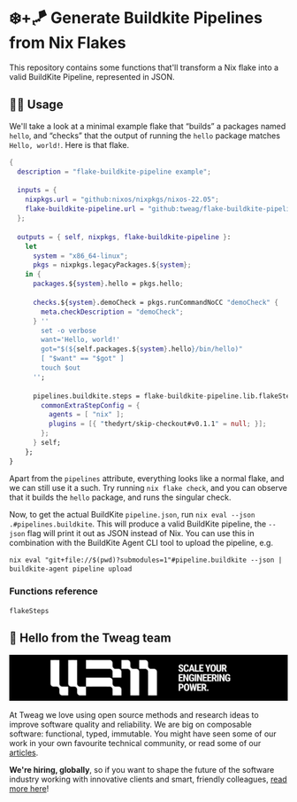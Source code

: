 # ❄️+🪁 Generate Buildkite Pipelines from Nix Flakes

This repository contains some functions that'll transform a Nix flake into a
valid BuildKite Pipeline, represented in JSON.

## 🧑‍💻 Usage

We'll take a look at a minimal example flake that “builds” a packages named
`hello`, and “checks” that the output of running the `hello` package matches
`Hello, world!`. Here is that flake.

```nix
{
  description = "flake-buildkite-pipeline example";

  inputs = {
    nixpkgs.url = "github:nixos/nixpkgs/nixos-22.05";
    flake-buildkite-pipeline.url = "github:tweag/flake-buildkite-pipeline";
  };

  outputs = { self, nixpkgs, flake-buildkite-pipeline }:
    let
      system = "x86_64-linux";
      pkgs = nixpkgs.legacyPackages.${system};
    in {
      packages.${system}.hello = pkgs.hello;

      checks.${system}.demoCheck = pkgs.runCommandNoCC "demoCheck" {
        meta.checkDescription = "demoCheck";
      } ''
        set -o verbose
        want='Hello, world!'
        got="$(${self.packages.${system}.hello}/bin/hello)"
        [ "$want" == "$got" ]
        touch $out
      '';

      pipelines.buildkite.steps = flake-buildkite-pipeline.lib.flakeSteps {
        commonExtraStepConfig = {
          agents = [ "nix" ];
          plugins = [{ "thedyrt/skip-checkout#v0.1.1" = null; }];
        };
      } self;
    };
}
```

Apart from the `pipelines` attribute, everything looks like a normal flake, and
we can still use it a such. Try running `nix flake check`, and you can observe
that it builds the `hello` package, and runs the singular check.

Now, to get the actual BuildKite `pipeline.json`, run `nix eval --json
.#pipelines.buildkite`. This will produce a valid BuildKite pipeline, the
`--json` flag will print it out as JSON instead of Nix. You can use this in
combination with the BuildKite Agent CLI tool to upload the pipeline, e.g.

```shell
nix eval "git+file://$(pwd)?submodules=1"#pipeline.buildkite --json | buildkite-agent pipeline upload
```

### Functions reference

`flakeSteps` 

## 👋 Hello from the Tweag team

[![Scale your engineering power][banner]][website]

At Tweag we love using open source methods and research ideas to improve
software quality and reliability. We are big on composable software: functional,
typed, immutable. You might have seen some of our work in your own favourite
technical community, or read some of our [articles][blog].

**We're hiring, globally**, so if you want to shape the future of the software
industry working with innovative clients and smart, friendly colleagues, [read
more here][careers]!

[banner]: .github/profile/banner.jpg
[website]: https://tweag.io/
[blog]: https://tweag.io/blog
[careers]: https://tweag.io/careers
